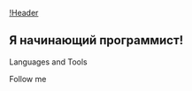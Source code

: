 [!Header](https://github.com/Agnevsky/AgnevskyIlya/blob/main/assets/giphy-backdrop.gif)

## Я начинающий программист!

Languages and Tools

Follow me
